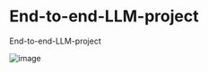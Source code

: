 # End-to-end-LLM-project
 End-to-end-LLM-project

![image](https://github.com/user-attachments/assets/a3472ba6-e8fd-4868-8501-72ac92b84b0b)
